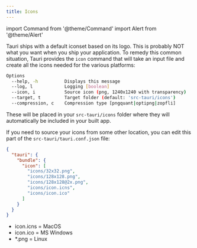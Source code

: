```yaml
---
title: Icons
---
```


import Command from '@theme/Command'
import Alert from '@theme/Alert'

Tauri ships with a default iconset based on its logo. This is probably NOT what you want when you ship your application. To remedy this common situation, Tauri provides the `icon` command that will take an input file and create all the icons needed for the various platforms:

<Command name="icon"/>

```sh
Options
  --help, -h          Displays this message
  --log, l            Logging [boolean]
  --icon, i           Source icon (png, 1240x1240 with transparency)
  --target, t         Target folder (default: 'src-tauri/icons')
  --compression, c    Compression type [pngquant|optipng|zopfli]
```

These will be placed in your `src-tauri/icons` folder where they will automatically be included in your built app.

If you need to source your icons from some other location, you can edit this part of the `src-tauri/tauri.conf.json` file:

```json
{
  "tauri": {
    "bundle": {
      "icon": [
        "icons/32x32.png",
        "icons/128x128.png",
        "icons/128x128@2x.png",
        "icons/icon.icns",
        "icons/icon.ico"
      ]
    }
  }
}
```

<Alert type="info" icon="info-alt" title="Note on filetypes">

  - icon.icns = MacOS
  - icon.ico = MS Windows
  - \*.png = Linux

</Alert>
